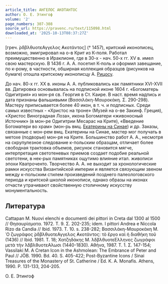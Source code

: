```yaml
---
article_title: АНГЕЛОС АКОТАНТОС
author: О. Е. Этингоф
volume: '2'
page_numbers: 307-308
source_url: https://pravenc.ru/text/115098.html
downloaded_at: '2025-10-13T08:37:27Z'
---
```


[греч. ̀ρδβλθυοτεΑγγελος ̓Ακοτάντος] († 1457), критский иконописец, возможно, эмигрировал на о-в Крит из К-поля. Работал преимущественно в Ираклионе, где в 30-х - нач. 50-х гг. XV в. имел свою мастерскую. В 1436 г. А. А. посетил К-поль и оформил завещание, по к-рому, в частности, обширная коллекция образцов (рисунков на бумаге) отошла критскому иконописцу А. [Рицосу](https://pravenc.ru/text/Рицосу.html).

До нач. 80-х гг. ХХ в. иконы А. А. публиковались как памятники XVI-XVII вв. Датировка основывалась на подписной иконе 1604 г. «Богоматерь Одигитрия» из мон-ря св. Георгия в Ст. Каире. В наст. время надпись и дата признаны фальшивыми (Βασσιλάκη-Μαυροκάκη. Σ. 290-298). Мастеру приписывается более 40 икон, в т. ч. и подписных. Среди самых известных - «Христос на троне» (Музей на о-ве Закинф. Греция), «Христос Виноградная Лоза», икона Богоматери «живоносный Источник» (в мон-ре Одигитрии Месарас на Крите), «Введение Богоматери во храм» (мон-рь вмц. [Екатерины на Синае](<https://pravenc.ru/text/ЕКАТЕРИНЫ ВЕЛИКОМУЧЕНИЦЫ МОНАСТЫРЬ НА СИНАЕ.html>)) и др. Заказы, связанные с мон-рем вмц. Екатерины на Синае, мастер мог получать в метохе (подворье) мон-ря на Крите. Большинство работ А. А., несмотря на скрупулезное следование к-польским образцам, отличает более свободная трактовка объемов, рисунок становится мягче, интерпретация светотеневых приемов создает подобие реальной светотени, в нек-рых памятниках ощутимо влияние итал. живописи эпохи Кватроченто. Творчество А. А. не выходит за хронологические рамки искусства Византийской империи и является связующим звеном между к-польским стилем произведений позднего палеологовского периода и критской школой иконописи, однако образы на иконах отчасти утрачивают свойственную столичному искусству монументальность.

## Литература

Cattapan M. Nuovi elenchi e documenti dei pittori in Creta dal 1300 al 1500 // Θησαυρίσματα. 1972. Τ. 9. Σ. 202-235; idem. I pittori Andrea e Niccola Rizo da Candia // Ibid. 1973. T. 10. s. 238-282; 
Βασσιλάκη-Μαυροκάκη Μ. ῾Ο ζωγράφος ̀ρδβλθυοτεΑγγελος ̓Ακοτάντος: τὸ ἔργο καὶ ἡ διαθήκη τοῦ (1436) // Ibid. 1981. T. 18; Χατζηδάκης Μ. ̀λδβλθυοτεΕλληνες ζωγράφοι μετὰ τὴν ̀λδβλθυοτεΑλωσι (1440-1830). Αθήνα, 1987. Τ. 1. Σ. 147-154; Vassilaki M. A Cretan Icon in the Ashmolean: The Embrance of Peter and Paul // JÖB. 1990. Bd. 40. S. 405-422; Post-Byzantine Icons / Sinai Treasures of the Monastery of St. Catherine / Ed. K. A. Monafis. Athens, 1990. P. 131-133, 204-205.

О. Е. Этингоф
